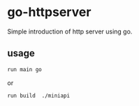 # go-httpserver

Simple introduction of http server using go. 

## usage

```bash
run main go
```
or 
```bash
run build  ./miniapi
```